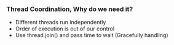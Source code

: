 ### Thread Coordination, Why do we need it?
* Different threads run independently
* Order of execution is out of our control
* Use thread.join() and pass time to wait (Gracefully handling)